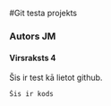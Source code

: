 #Git testa projekts
### Autors JM

#### Virsraksts 4

Šis ir test kā lietot github.


~~~
Šis ir kods
~~~
